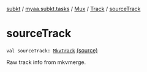 [subkt](../../../index.md) / [myaa.subkt.tasks](../../index.md) / [Mux](../index.md) / [Track](index.md) / [sourceTrack](./source-track.md)

# sourceTrack

`val sourceTrack: `[`MkvTrack`](../../../myaa.subkt.tasks.utils/-mkv-track/index.md) [(source)](https://github.com/Myaamori/SubKt/blob/0.1.11/src/main/kotlin/myaa/subkt/tasks/muxtask.kt#L160)

Raw track info from mkvmerge.

